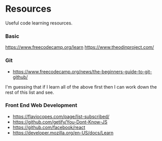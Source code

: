 # Resources
Useful code learning resources.

### Basic

https://www.freecodecamp.org/learn
https://www.theodinproject.com/

### Git

- https://www.freecodecamp.org/news/the-beginners-guide-to-git-github/

I'm guessing that if I learn all of the above first then I can work down the rest of this list and see. 

### Front End Web Development
- https://flaviocopes.com/page/list-subscribed/
- https://github.com/getify/You-Dont-Know-JS
- https://github.com/facebook/react
- https://developer.mozilla.org/en-US/docs/Learn

